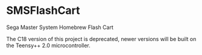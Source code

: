 SMSFlashCart
============

Sega Master System Homebrew Flash Cart

The C18 version of this project is deprecated, newer versions will be built on the Teensy++ 2.0 microcontroller.
